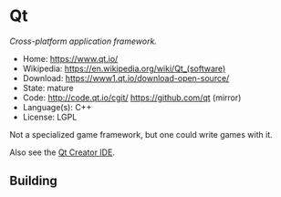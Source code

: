 # Qt

_Cross-platform application framework._

- Home: https://www.qt.io/
- Wikipedia: <https://en.wikipedia.org/wiki/Qt_(software)>
- Download: https://www1.qt.io/download-open-source/
- State: mature
- Code: http://code.qt.io/cgit/ https://github.com/qt (mirror)
- Language(s): C++
- License: LGPL

Not a specialized game framework, but one could write games with it.

Also see the [Qt Creator IDE](https://wiki.qt.io/Qt_Creator).

## Building

